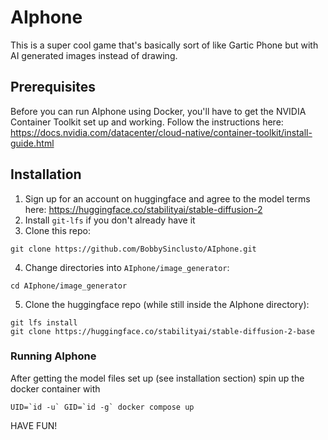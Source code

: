 # AIphone

This is a super cool game that's basically sort of like Gartic Phone but with AI generated images instead of drawing.

## Prerequisites
Before you can run AIphone using Docker, you'll have to get the NVIDIA Container Toolkit set up and working. Follow the instructions here: https://docs.nvidia.com/datacenter/cloud-native/container-toolkit/install-guide.html

## Installation
1. Sign up for an account on huggingface and agree to the model terms here: https://huggingface.co/stabilityai/stable-diffusion-2
2. Install `git-lfs` if you don't already have it
3. Clone this repo:
```
git clone https://github.com/BobbySinclusto/AIphone.git
```
4. Change directories into `AIphone/image_generator`: 
```
cd AIphone/image_generator
```
5. Clone the huggingface repo (while still inside the AIphone directory): 
```
git lfs install
git clone https://huggingface.co/stabilityai/stable-diffusion-2-base
```

### Running AIphone
After getting the model files set up (see installation section) spin up the docker container with
```
UID=`id -u` GID=`id -g` docker compose up
```

HAVE FUN!
